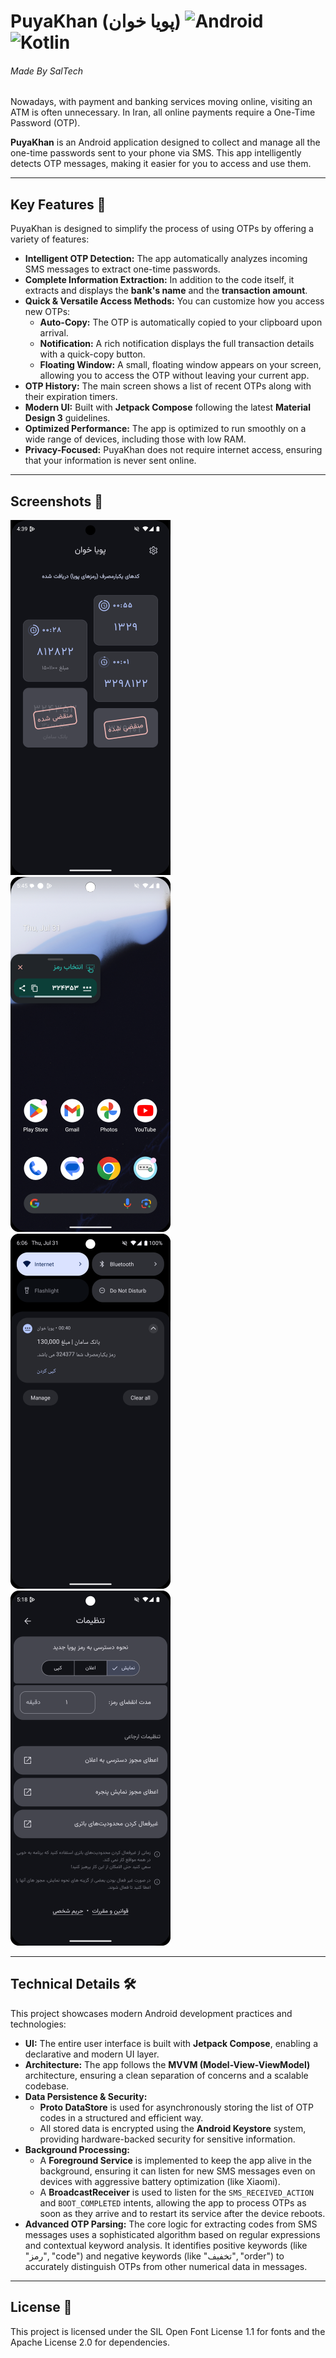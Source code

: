 # PuyaKhan (پویا خوان)  ![Android](https://img.shields.io/static/v1?label=Platform&message=Android&color=green)  ![Kotlin](https://img.shields.io/static/v1?label=Kotlin&message=1.9.10&color=purple)

###### Made By SalTech

Nowadays, with payment and banking services moving online, visiting an ATM is often unnecessary. In Iran, all online payments require a One-Time Password (OTP).

**PuyaKhan** is an Android application designed to collect and manage all the one-time passwords sent to your phone via SMS. This app intelligently detects OTP messages, making it easier for you to access and use them.

-----

## Key Features 🚀

PuyaKhan is designed to simplify the process of using OTPs by offering a variety of features:

  * **Intelligent OTP Detection:** The app automatically analyzes incoming SMS messages to extract one-time passwords.
  * **Complete Information Extraction:** In addition to the code itself, it extracts and displays the **bank's name** and the **transaction amount**.
  * **Quick & Versatile Access Methods:** You can customize how you access new OTPs:
      * **Auto-Copy:** The OTP is automatically copied to your clipboard upon arrival.
      * **Notification:** A rich notification displays the full transaction details with a quick-copy button.
      * **Floating Window:** A small, floating window appears on your screen, allowing you to access the OTP without leaving your current app.
  * **OTP History:** The main screen shows a list of recent OTPs along with their expiration timers.
  * **Modern UI:** Built with **Jetpack Compose** following the latest **Material Design 3** guidelines.
  * **Optimized Performance:** The app is optimized to run smoothly on a wide range of devices, including those with low RAM.
  * **Privacy-Focused:** PuyaKhan does not require internet access, ensuring that your information is never sent online.

-----

## Screenshots 📸

![Main Screen](https://github.com/saltechco/PuyaKhan/blob/dev/screenshots/Screenshot_20250731_164120.png)  ![Floating Window](https://github.com/saltechco/PuyaKhan/blob/dev/screenshots/Screenshot_20250731_174728.png)  ![Notification](https://github.com/saltechco/PuyaKhan/blob/dev/screenshots/Screenshot_20250731_180819.png)  ![Settings](https://github.com/saltechco/PuyaKhan/blob/dev/screenshots/Screenshot_20250731_172019.png) 

-----

## Technical Details 🛠️

This project showcases modern Android development practices and technologies:

  * **UI:** The entire user interface is built with **Jetpack Compose**, enabling a declarative and modern UI layer.
  * **Architecture:** The app follows the **MVVM (Model-View-ViewModel)** architecture, ensuring a clean separation of concerns and a scalable codebase.
  * **Data Persistence & Security:**
      * **Proto DataStore** is used for asynchronously storing the list of OTP codes in a structured and efficient way.
      * All stored data is encrypted using the **Android Keystore** system, providing hardware-backed security for sensitive information.
  * **Background Processing:**
      * A **Foreground Service** is implemented to keep the app alive in the background, ensuring it can listen for new SMS messages even on devices with aggressive battery optimization (like Xiaomi).
      * A **BroadcastReceiver** is used to listen for the `SMS_RECEIVED_ACTION` and `BOOT_COMPLETED` intents, allowing the app to process OTPs as soon as they arrive and to restart its service after the device reboots.
  * **Advanced OTP Parsing:** The core logic for extracting codes from SMS messages uses a sophisticated algorithm based on regular expressions and contextual keyword analysis. It identifies positive keywords (like "رمز", "code") and negative keywords (like "تخفیف", "order") to accurately distinguish OTPs from other numerical data in messages.

-----

## License 📜 

This project is licensed under the SIL Open Font License 1.1 for fonts and the Apache License 2.0 for dependencies.
